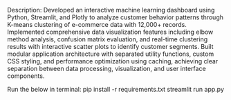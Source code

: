 Description:
Developed an interactive machine learning dashboard using Python, Streamlit, and Plotly to analyze customer behavior patterns through K-means clustering of e-commerce data with 12,000+ records.
Implemented comprehensive data visualization features including elbow method analysis, confusion matrix evaluation, and real-time clustering results with interactive scatter plots to identify customer segments.
Built modular application architecture with separated utility functions, custom CSS styling, and performance optimization using caching, achieving clear separation between data processing, visualization, and user interface components.


Run the below in terminal:
pip install -r requirements.txt
streamlit run app.py